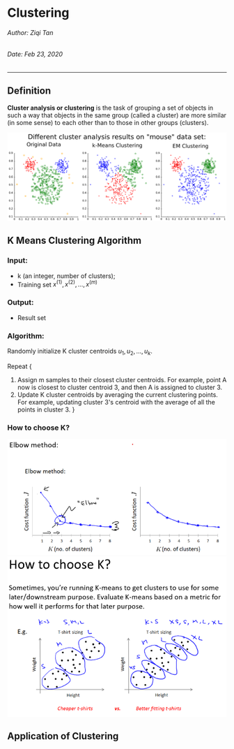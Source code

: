 # Clustering

###### Author: Ziqi Tan
###### Date: Feb 23, 2020
--- 

## Definition
**Cluster analysis or clustering** is the task of grouping a set of objects in such a way that objects in the same group (called a cluster) are more similar (in some sense) to each other than to those in other groups (clusters).

![alt text](./Clustering-Images/ClusterAnalysis_Mouse.png)

## K Means Clustering Algorithm

### Input:
- k (an integer, number of clusters);
- Training set ${x^{(1)}, x^{(2)}, ... , x^{(m)} }$

### Output:
- Result set 

### Algorithm:
Randomly initialize K cluster centroids $u_1, u_2, ... , u_k$.

Repeat {

1. Assign m samples to their closest cluster centroids.
For example, point A now is closest to cluster centroid 3, and then A is assigned to cluster 3.
2. Update K cluster centroids by averaging the current clustering points. 
For example, updating cluster 3's centroid with the average of all the points in cluster 3.
}

### How to choose K?
![alt text](./Clustering-Images/elbow.png)
![alt text](./Clustering-Images/k-for-purpose.png)

## Application of Clustering

